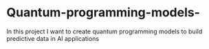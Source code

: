 # Quantum-programming-models-
In this project I want to create quantum programming models to build predictive data in  AI applications

